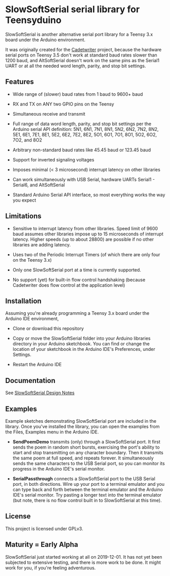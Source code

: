 # SlowSoftSerial serial library for Teensyduino

SlowSoftSerial is another alternative serial port library for
a Teensy 3.x board under the Arduino environment.

It was originally created for the
[Cadetwriter](https://github.com/IBM-1620/Cadetwriter) project,
because the hardware serial ports on Teensy 3.5 don't work at
standard baud rates slower than 1200 baud, and AltSoftSerial
doesn't work on the same pins as the Serial1 UART or at all the
needed word length, parity, and stop bit settings.

## Features

* Wide range of (slower) baud rates from 1 baud to 9600+ baud

* RX and TX on ANY two GPIO pins on the Teensy

* Simultaneous receive and transmit

* Full range of data word length, parity, and stop bit settings
per the Arduino serial API definition: 5N1, 6N1, 7N1, 8N1, 5N2,
6N2, 7N2, 8N2, 5E1, 6E1, 7E1, 8E1, 5E2, 6E2, 7E2, 8E2, 5O1, 6O1,
7O1, 8O1, 5O2, 6O2, 7O2, and 8O2

* Arbitrary non-standard baud rates like 45.45 baud or 123.45 baud

* Support for inverted signaling voltages

* Imposes minimal (< 3 microsecond) interrupt latency on other libraries

* Can work simultaneously with USB Serial, hardware UARTs Serial1 - Serial6,
and AltSoftSerial

* Standard Arduino Serial API interface, so most everything works
the way you expect

## Limitations

* Sensitive to interrupt latency from other libraries. Speed limit
of 9600 baud assumes other libraries impose up to 15 microseconds of
interrupt latency. Higher speeds (up to about 28800) are possible if
no other libraries are adding latency.

* Uses two of the Periodic Interrupt Timers (of which there are only
four on the Teensy 3.x)

* Only one SlowSoftSerial port at a time is currently supported.

* No support (yet) for built-in flow control handshaking (because
Cadetwriter does flow control at the application level)

## Installation

Assuming you're already programming a Teensy 3.x board under the
Arduino IDE environment,

* Clone or download this repository

* Copy or move the SlowSoftSerial folder into your Arduino libraries
directory in your Arduino sketchbook. You can find or change the
location of your sketchbook in the Arduino IDE's Preferences, under
Settings.

* Restart the Arduino IDE

## Documentation

See [SlowSoftSerial Design Notes](SlowSoftSerial%20design%20notes.pdf)

## Examples

Example sketches demonstrating SlowSoftSerial port are included in
the library. Once you've installed the library, you can open the
examples from the Files, Examples menu in the Arduino IDE.

* __SendPoemDemo__ transmits (only) through a SlowSoftSerial port.
It first sends the poem in random short bursts, exercising the
port's ability to start and stop transmitting on any character
boundary. Then it transmits the same poem at full speed, and repeats
forever. It simultaneously sends the same characters to the USB Serial
port, so you can monitor its progress in the Arduino IDE's serial
monitor.

* __SerialPassthrough__ connects a SlowSoftSerial port to the USB
Serial port, in both directions. Wire up your port to a terminal
emulator and you can type back and forth between the terminal emulator
and the Arduino IDE's serial monitor. Try pasting a longer text into
the terminal emulator (but note, there is no flow control built in
to SlowSoftSerial at this time).

## License

This project is licensed under GPLv3.

## Maturity = Early Alpha

SlowSoftSerial just started working at all on 2019-12-01. It has not
yet been subjected to extensive testing, and there is more work to be
done. It might work for you, if you're feeling adventurous.
